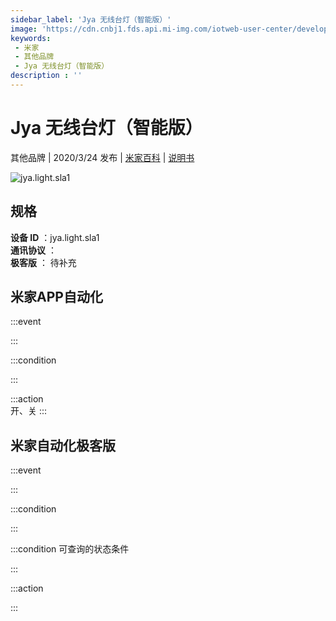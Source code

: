 ```yaml
---
sidebar_label: 'Jya 无线台灯（智能版）'
image: 'https://cdn.cnbj1.fds.api.mi-img.com/iotweb-user-center/developer_1678870891779NRge9UtM.png?GalaxyAccessKeyId=AKVGLQWBOVIRQ3XLEW&Expires=9223372036854775807&Signature=qHbN4nQe9cjepW96XPI/bgefMpU='
keywords: 
 - 米家
 - 其他品牌
 - Jya 无线台灯（智能版）
description : ''
---
```

# Jya 无线台灯（智能版）

其他品牌 | 2020/3/24 发布 | [米家百科](https://home.mi.com/webapp/content/baike/product/index.html?model=jya.light.sla1) | [说明书](https://home.mi.com/views/introduction.html?model=jya.light.sla1&region=cn)

![jya.light.sla1](https://cdn.cnbj1.fds.api.mi-img.com/iotweb-user-center/developer_1678870891779NRge9UtM.png?GalaxyAccessKeyId=AKVGLQWBOVIRQ3XLEW&Expires=9223372036854775807&Signature=qHbN4nQe9cjepW96XPI/bgefMpU=)

## 规格  
> 
**设备 ID** ：jya.light.sla1  
**通讯协议** ：  
**极客版**  ： 待补充 


## 米家APP自动化  

:::event  

:::

:::condition  

:::

:::action   
开、关
:::

## 米家自动化极客版  

:::event  

:::

:::condition  

:::

:::condition 可查询的状态条件  

:::

:::action  

:::

        
